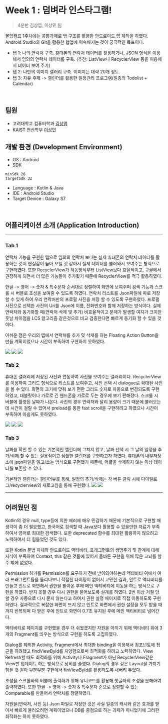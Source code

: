 # Week 1 : 덤벼라 인스타그램!


> 4분반 김상엽, 이상민 팀

몰입캠프 1주차에는 공통과제로 탭 구조를 활용한 안드로이드 앱 제작을 하였다.
Android Studio와 Git을 활용한 협업에 익숙해지는 것이 궁극적인 목표이다.
* 탭 1: 나의 연락처 구축. 휴대폰의 연락처 데이터를 활용하거나, JSON 형식을 이용해서 임의의 연락처 데이터를 구축. (추천: ListView나 RecyclerView 등을 이용해서 데이터 보여 주기)
* 탭 2: 나만의 이미지 갤러리 구축. 이미지는 대략 20개 정도.
* 탭 3: 자유 주제 -> 캘린더를 활용한 일정관리 프로그램(일종의 Todolist + Calendar)


<br/>

## 팀원

* 고려대학교 컴퓨터학과 [김상엽](https://github.com/beoygnas)
* KAIST 전산학부 [이상민](https://github.com/alex6095)

## 개발 환경 (Development Environment)

* OS : Android
* SDK 
```
minSdk 26
targetSdk 32
```
* Language : Kotlin & Java
* IDE : Android Studio
* Target Device : Galaxy S7




<br/>

## 어플리케이션 소개 (Application Introduction)
***

### Tab 1

연락처 기능을 구현한 탭으로 임의의 연락처 보다는 실제 휴대폰의 연락처 데이터를 활용하는 것이 현실감이 높아 보일 것 같아서 실제 데이터를 불러와서 보여주는 형식으로 구현하였다. 또한 RecyclerView가 작동방식부터 ListView보다 효율적이고, 구글에서 권장하게 되면서 더 많은 기능들이 추가됬기 때문에 RecyclerView를 적극 활용하였다.


한글 -> 영어 -> 숫자 & 특수문자 순서대로 정렬하여 화면에 보여주며 검색 기능과 스크롤 시 버블로 초성을 보여줄 수 있도록 하였다. 연락처 리스트를 Json파일에 따로 저장할 수 있게 하여 우리 연락처만의 프로필 사진을 저장 할 수 있도록 구현하였다. 프로필 사진으로 선택한 사진의 Uri를 Json에 이름, 전화번호와 함께 저장하는 방식이다. 실제 연락처와 동기화할 때(연락처 삭제 및 추가) 비효율적이고 문제가 발생할 여지가 크지만 훗날 차이점을 LCS 알고리즘 같은것으로 비교 검증한다면 빠르게 동기화 할 수 있을 것이다.

아쉬운 점은 우리의 앱에서 연락처를 추가 및 삭제를 하는 Floating Action Button을 만들 계획이었으나 시간이 부족하여 구현하지 못하였다.

![](https://i.imgur.com/yVtzynq.jpg)
![](https://i.imgur.com/60Ky8DD.jpg)
![](https://i.imgur.com/eDVwBAg.jpg)


### Tab 2

휴대폰 갤러리에 저장된 사진과 연동하여 사진을 보여주는 갤러리이다. RecyclerView를 이용하여 그리드 형식으로 리스트를 보여주고, 사진 선택 시 dialogue로 확대된 사진을 볼 수 있다. 화면의 크기에 맞춰 보기 편한 그리드 숫자로 자동으로 변경되도록 구현하였고, 태블릿이나 가로로 긴 핸드폰을 가로로 두는 경우에 보기 편해졌다. 스크롤 시 버블에 촬영된 날짜가 나온다.
사진의 경우 연락처와 달리 용량이 크기 때문에 불러오는데 시간이 걸릴 수 있어서 preload를 통한 fast scroll을 구현하려고 하였으나 시간이 부족하여 아쉽게도 못하였다.

![](https://i.imgur.com/Ji25a0g.jpg)
![](https://i.imgur.com/MnTl0kR.png)
![](https://i.imgur.com/RTw2ihO.jpg)





### Tab 3

날짜를 확인 할 수 있는 기본적인 캘린더에 그치지 않고, 날짜 선택 시 그 날의 일정을 추가/삭제 할 수 있는 실용적이고 심플한 캘린더를 구현하고자 하였다. 휴대폰의 내부저장소에 json파일을 읽고/쓰는 방식으로 구현했기 때문에, 어플을 삭제하지 않는 이상 데이터를 보존할 수 있다.

기본적인 캘린더는 캘린더뷰를 통해, 일정의 추가/삭제는 각 버튼 클릭 시에 다이얼로그/recyclerview의 새로고침을 통해 구현했다. 
![](https://i.imgur.com/wk2GxNw.jpg)
![](https://i.imgur.com/d03JxGr.jpg)



***

## 어려웠던 점

 Kotlin의 경우 null, type등에 의한 에러에 매우 민감하기 때문에 기본적으로 구현할 때 생각이 좀 더 필요했고, 한국어로 검색할 때 Java보다 활용할 수 있을만한 자료가 부족하여서 영어로 최대한 검색했다. 또한 deprecated 함수를 최대한 활용하지 않으려고 노력하여서 더 힘들었던 것도 있다.
 
 또한 Kotlin 문법 자체와 안드로이드 액티비티, 프래그먼트의 생명주기 및 관계에 대해 지식이 부족하여 Context, this 같은 것들에 있어서 올바른 구현을 위해 많은 고뇌를 할 수 밖에 없었다.
 
 Permission 허가를 Permission를 요구하기 전에 받아와야하는데 액티비티 위에서 여러 프래그먼트들을 돌리다보니 적절한 타이밍이 없어서 고민한 결과, 인트로 액티비티를 만들고 인트로 화면에서 권한을 받아온 후에 메인 액티비티에 이동을 하는 방식으로 구현을 하였다. 받지 못할 경우 다시 권한을 물어보도록 설계를 하였다. 2번 이상 거절 당할 경우 자동으로 다시 묻지 않는다고 하여서 권한 설정 페이지로 직접 이동하도록 구현하였다. 결과적으로 복잡한 화면이 뜨지 않고 인트로 화면에서 권한 설정을 모두 받을 때까지 반복되며 다 받은 후에 인트로 화면이 0.7초 유지된 후에 메인 액티비티로 넘어간다.
 
 액티비티로 페이지를 구현했을 경우 더 쉬웠겠지만 자원을 아끼기 위해 액티비티 위에 3개의 Fragment를 띄우는 방식으로 구현을 하도록 고집하였다.
 
 Dialog를 제외한 Activity, Fragment에서 최대한 binding을 이용해서 컴포넌트에 접근을 하려했고 findViewById를 지양함으로써 최적화를 하려고 노력하였다. View Refresh할 때도 최적화를 위해 Activity나 Fragment가 아닌 RecyclerView같은 View만 업데이트 하는 방식으로 낭비를 줄였다. Dialog의 경우 깉은 Layout을 가지기 힘들 것 같아 부분부분 구현에서 finViewById를 활용하도록 내버려 두었다.
 
 초성을 스크롤바의 버블에 출력하기 위해 유니코드를 활용해 첫글자의 초성을 분해하여 출력하였다. 또한 한글 -> 영어 -> 숫자 & 특수문자 순으로 정렬할 수 있는 Comparable를 만들어서 연락처를 정렬하였다.
 
 자원을(연락처, 사진 등) Json 파일로 저장한 것은 사실 일종의 캐시와 같은 효과를 받아서 빠르게 불러오려면 계획이었으나 DB를 중점으로 하는 과제가 아니었기에 그러한 최적화는 하지 못하였다.
